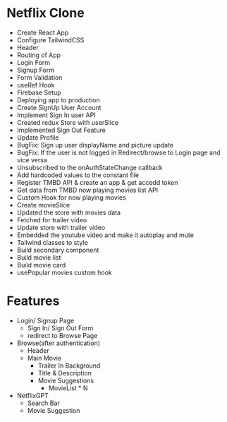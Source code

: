 # Netflix Clone

- Create React App
- Configure TailwindCSS
- Header
- Routing of App
- Login Form
- Signup Form
- Form Validation
- useRef Hook
- Firebase Setup
- Deploying app to production
- Create SignUp User Account
- Implement Sign In user API
- Created redux Store with userSlice
- Implemented Sign Out Feature
- Update Profile
- BugFix: Sign up user displayName and picture update
- BugFix: If the user is not logged in Redirect/browse to Login page and vice versa
- Unsubscribed to the onAuthStateChange callback
- Add hardcoded values to the constant file
- Register TMBD API & create an app & get accedd token
- Get data from TMBD now playing movies list API
- Custom Hook for now playing movies
- Create movieSlice
- Updated the store with movies data
- Fetched for trailer video
- Update store with trailer video
- Embedded the youtube video and make it autoplay and mute
- Tailwind classes to style
- Build secondary component
- Build movie list
- Build movie card
- usePopular movies custom hook

# Features

- Login/ Signup Page
  - Sign In/ Sign Out Form
  - redirect to Browse Page
- Browse(after authentication)
  - Header
  - Main Movie
    - Trailer In Background
    - Title & Description
    - Movie Suggestions
      - MovieList \* N
- NetflixGPT
  - Search Bar
  - Movie Suggestion
